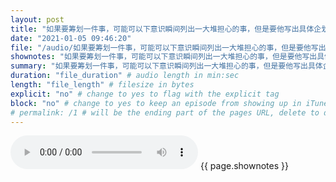 ```yaml
---
layout: post
title: "如果要筹划一件事，可能可以下意识瞬间列出一大堆担心的事，但是要他写出具体企划工作，可能两行字都生不出来。" # quotes allow forbidden characters like the colon
date: "2021-01-05 09:46:20"
file: "/audio/如果要筹划一件事，可能可以下意识瞬间列出一大堆担心的事，但是要他写出具体企划工作，可能两行字都生不出来。.mp3"
shownotes: "如果要筹划一件事，可能可以下意识瞬间列出一大堆担心的事，但是要他写出具体企划工作，可能两行字都生不出来。"
summary: "如果要筹划一件事，可能可以下意识瞬间列出一大堆担心的事，但是要他写出具体企划工作，可能两行字都生不出来。"
duration: "file_duration" # audio length in min:sec
length: "file_length" # filesize in bytes
explicit: "no" # change to yes to flag with the explicit tag
block: "no" # change to yes to keep an episode from showing up in iTunes
# permalink: /1 # will be the ending part of the pages URL, delete to default to the title
---
```


<audio controls>
<source src="{{site.url}}{{site.baseurl}}{{ page.file }}" type="audio/x-mp3">
Your browser does not support the audio element.
</audio>
{{ page.shownotes }}
